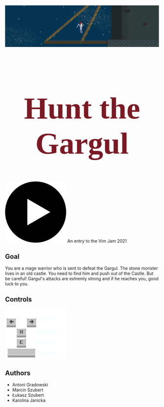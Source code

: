 ![Banner image](./BannerImage.png "Banner")

<h1 style="font-family: aguafina; color: #7A1A25; font-size:100px; text-align:center"> Hunt the Gargul </h1>

[<img alt="Controls" title="Controls" width="200px" src="./media/play-button.png"/>](givrox7.itch.io/hunt-gargul "Play") An entry to the Vim Jam 2021

## Goal

You are a mage warrior who is sent to defeat the Gargul. The stone monster lives in an old castle. You need to find him and push out of the Castle. But be careful! Gargul's attacks are extremly strong and if he reaches you, good luck to you. 

## Controls

<img alt="Controls" title="Controls" width="200px" src="./BossOnEdge/Assets/Font/Tutorial.png"/>

## Authors

- Antoni Gradowski
- Marcin Szubert
- Łukasz Szubert
- Karolina Janicka
